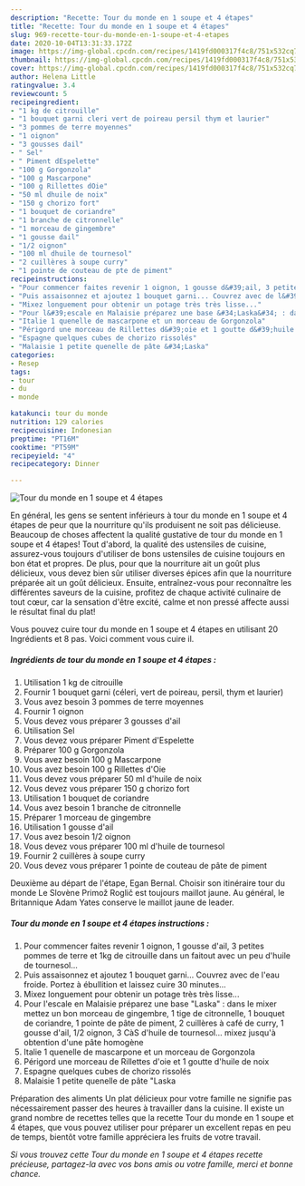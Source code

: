 ```yaml
---
description: "Recette: Tour du monde en 1 soupe et 4 étapes"
title: "Recette: Tour du monde en 1 soupe et 4 étapes"
slug: 969-recette-tour-du-monde-en-1-soupe-et-4-etapes
date: 2020-10-04T13:31:33.172Z
image: https://img-global.cpcdn.com/recipes/1419fd000317f4c8/751x532cq70/tour-du-monde-en-1-soupe-et-4-etapes-photo-principale-de-la-recette.jpg
thumbnail: https://img-global.cpcdn.com/recipes/1419fd000317f4c8/751x532cq70/tour-du-monde-en-1-soupe-et-4-etapes-photo-principale-de-la-recette.jpg
cover: https://img-global.cpcdn.com/recipes/1419fd000317f4c8/751x532cq70/tour-du-monde-en-1-soupe-et-4-etapes-photo-principale-de-la-recette.jpg
author: Helena Little
ratingvalue: 3.4
reviewcount: 5
recipeingredient:
- "1 kg de citrouille"
- "1 bouquet garni cleri vert de poireau persil thym et laurier"
- "3 pommes de terre moyennes"
- "1 oignon"
- "3 gousses dail"
- " Sel"
- " Piment dEspelette"
- "100 g Gorgonzola"
- "100 g Mascarpone"
- "100 g Rillettes dOie"
- "50 ml dhuile de noix"
- "150 g chorizo fort"
- "1 bouquet de coriandre"
- "1 branche de citronnelle"
- "1 morceau de gingembre"
- "1 gousse dail"
- "1/2 oignon"
- "100 ml dhuile de tournesol"
- "2 cuillères à soupe curry"
- "1 pointe de couteau de pte de piment"
recipeinstructions:
- "Pour commencer faites revenir 1 oignon, 1 gousse d&#39;ail, 3 petites pommes de terre et 1kg de citrouille dans un faitout avec un peu d&#39;huile de tournesol..."
- "Puis assaisonnez et ajoutez 1 bouquet garni... Couvrez avec de l&#39;eau froide. Portez à ébullition et laissez cuire 30 minutes..."
- "Mixez longuement pour obtenir un potage très très lisse..."
- "Pour l&#39;escale en Malaisie préparez une base &#34;Laska&#34; : dans le mixer mettez un bon morceau de gingembre, 1 tige de citronnelle, 1 bouquet de coriandre, 1 pointe de pâte de piment, 2 cuillères à café de curry, 1 gousse d&#39;ail, 1/2 oignon, 3 CàS d&#39;huile de tournesol... mixez jusqu&#39;à obtention d&#39;une pâte homogène"
- "Italie 1 quenelle de mascarpone et un morceau de Gorgonzola"
- "Périgord une morceau de Rillettes d&#39;oie et 1 goutte d&#39;huile de noix"
- "Espagne quelques cubes de chorizo rissolés"
- "Malaisie 1 petite quenelle de pâte &#34;Laska"
categories:
- Resep
tags:
- tour
- du
- monde

katakunci: tour du monde 
nutrition: 129 calories
recipecuisine: Indonesian
preptime: "PT16M"
cooktime: "PT59M"
recipeyield: "4"
recipecategory: Dinner

---
```



![Tour du monde en 1 soupe et 4 étapes](https://img-global.cpcdn.com/recipes/1419fd000317f4c8/751x532cq70/tour-du-monde-en-1-soupe-et-4-etapes-photo-principale-de-la-recette.jpg)

En général, les gens se sentent inférieurs à tour du monde en 1 soupe et 4 étapes de peur que la nourriture qu'ils produisent ne soit pas délicieuse. Beaucoup de choses affectent la qualité gustative de tour du monde en 1 soupe et 4 étapes! Tout d'abord, la qualité des ustensiles de cuisine, assurez-vous toujours d'utiliser de bons ustensiles de cuisine toujours en bon état et propres. De plus, pour que la nourriture ait un goût plus délicieux, vous devez bien sûr utiliser diverses épices afin que la nourriture préparée ait un goût délicieux. Ensuite, entraînez-vous pour reconnaître les différentes saveurs de la cuisine, profitez de chaque activité culinaire de tout cœur, car la sensation d'être excité, calme et non pressé affecte aussi le résultat final du plat!

<!--inarticleads1-->

Vous pouvez cuire tour du monde en 1 soupe et 4 étapes en utilisant 20 Ingrédients et 8 pas. Voici comment vous cuire il.

##### Ingrédients de tour du monde en 1 soupe et 4 étapes :

1. Utilisation 1 kg de citrouille
1. Fournir 1 bouquet garni (céleri, vert de poireau, persil, thym et laurier)
1. Vous avez besoin 3 pommes de terre moyennes
1. Fournir 1 oignon
1. Vous devez vous préparer 3 gousses d&#39;ail
1. Utilisation  Sel
1. Vous devez vous préparer  Piment d&#39;Espelette
1. Préparer 100 g Gorgonzola
1. Vous avez besoin 100 g Mascarpone
1. Vous avez besoin 100 g Rillettes d&#39;Oie
1. Vous devez vous préparer 50 ml d&#39;huile de noix
1. Vous devez vous préparer 150 g chorizo fort
1. Utilisation 1 bouquet de coriandre
1. Vous avez besoin 1 branche de citronnelle
1. Préparer 1 morceau de gingembre
1. Utilisation 1 gousse d&#39;ail
1. Vous avez besoin 1/2 oignon
1. Vous devez vous préparer 100 ml d&#39;huile de tournesol
1. Fournir 2 cuillères à soupe curry
1. Vous devez vous préparer 1 pointe de couteau de pâte de piment


Deuxième au départ de l&#39;étape, Egan Bernal. Choisir son itinéraire tour du monde Le Slovène Primož Roglič est toujours maillot jaune. Au général, le Britannique Adam Yates conserve le maillot jaune de leader. 

<!--inarticleads2-->

##### Tour du monde en 1 soupe et 4 étapes instructions :

1. Pour commencer faites revenir 1 oignon, 1 gousse d&#39;ail, 3 petites pommes de terre et 1kg de citrouille dans un faitout avec un peu d&#39;huile de tournesol...
1. Puis assaisonnez et ajoutez 1 bouquet garni... Couvrez avec de l&#39;eau froide. Portez à ébullition et laissez cuire 30 minutes...
1. Mixez longuement pour obtenir un potage très très lisse...
1. Pour l&#39;escale en Malaisie préparez une base &#34;Laska&#34; : dans le mixer mettez un bon morceau de gingembre, 1 tige de citronnelle, 1 bouquet de coriandre, 1 pointe de pâte de piment, 2 cuillères à café de curry, 1 gousse d&#39;ail, 1/2 oignon, 3 CàS d&#39;huile de tournesol... mixez jusqu&#39;à obtention d&#39;une pâte homogène
1. Italie 1 quenelle de mascarpone et un morceau de Gorgonzola
1. Périgord une morceau de Rillettes d&#39;oie et 1 goutte d&#39;huile de noix
1. Espagne quelques cubes de chorizo rissolés
1. Malaisie 1 petite quenelle de pâte &#34;Laska




<!--inarticleads1-->

<p>
Préparation des aliments Un plat délicieux pour votre famille ne signifie pas nécessairement passer des heures à travailler dans la cuisine. Il existe un grand nombre de recettes telles que la recette Tour du monde en 1 soupe et 4 étapes, que vous pouvez utiliser pour préparer un excellent repas en peu de temps, bientôt votre famille appréciera les fruits de votre travail.
</p>

<p>
<i>Si vous trouvez cette Tour du monde en 1 soupe et 4 étapes recette précieuse, partagez-la avec vos bons amis ou votre famille, merci et bonne chance.</i>
</p>
